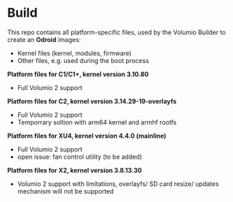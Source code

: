 Build
=====

This repo contains all platform-specific files, used by the Volumio Builder to create an **Odroid** images:

- Kernel files (kernel, modules, firmware)
- Other files, e.g. used during the boot process

**Platform files for C1/C1+, kernel version 3.10.80**
- Full Volumio 2 support

**Platform files for C2, kernel version 3.14.29-19-overlayfs**
- Full Volumio 2 support
- Temporrary soltion with arm64 kernel and armhf rootfs

**Platform files for XU4, kernel version 4.4.0 (mainline)**
- Full Volumio 2 support  
- open issue: fan control utility (to be added)

**Platform files for X2, kernel version 3.8.13.30**
- Volumio 2 support with limitations, overlayfs/ SD card resize/ updates 
  mechanism will not be supported
